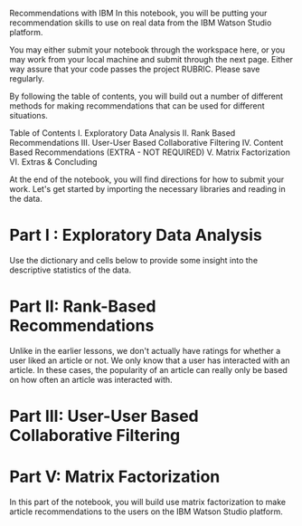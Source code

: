 Recommendations with IBM
In this notebook, you will be putting your recommendation skills to use on real data from the IBM Watson Studio platform.

You may either submit your notebook through the workspace here, or you may work from your local machine and submit through the next page. Either way assure that your code passes the project RUBRIC. Please save regularly.

By following the table of contents, you will build out a number of different methods for making recommendations that can be used for different situations.

Table of Contents
I. Exploratory Data Analysis
II. Rank Based Recommendations
III. User-User Based Collaborative Filtering
IV. Content Based Recommendations (EXTRA - NOT REQUIRED)
V. Matrix Factorization
VI. Extras & Concluding

At the end of the notebook, you will find directions for how to submit your work. Let's get started by importing the necessary libraries and reading in the data.

# Part I : Exploratory Data Analysis
Use the dictionary and cells below to provide some insight into the descriptive statistics of the data.

# Part II: Rank-Based Recommendations
Unlike in the earlier lessons, we don't actually have ratings for whether a user liked an article or not. We only know that a user has interacted with an article. In these cases, the popularity of an article can really only be based on how often an article was interacted with.

# Part III: User-User Based Collaborative Filtering

# Part V: Matrix Factorization
In this part of the notebook, you will build use matrix factorization to make article recommendations to the users on the IBM Watson Studio platform.
